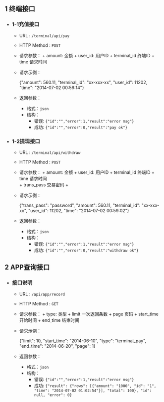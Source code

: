 
## 1 终端接口

- ### 1-1充值接口

  * URL : `/terminal/api/pay`
  * HTTP Method : `POST`
  * 请求参数：
        + amount:     金额
        + user_id:    用户ID
        + terminal_id 终端ID
        + time        请求时间      
  * 请求示例：
  
    {"amount": 560.11, "terminal_id": "xx-xxx-xx", "user_id": 11202, "time": "2014-07-02 00:56:14"}

  * 返回参数：
    + 格式：`json`
    + 结构：
        - 错误: `{"id":"","error":1,"result":"error msg"}`
        - 成功: `{"id":"","error":0,"result":"pay ok"}`


- ### 1-2提现接口

  * URL : `/terminal/api/withdraw`
  * HTTP Method : `POST`
  * 请求参数：
        + amount:     金额
        + user_id:    用户ID
        + terminal_id 终端ID
        + time        请求时间  
        + trans_pass  交易密码
        + 
        
  * 请求示例：
  
    {"trans_pass": "password", "amount": 560.11, "terminal_id": "xx-xxx-xx", "user_id": 11202, "time": "2014-07-02 00:59:02"}

  * 返回参数：
    + 格式：`json`
    + 结构：
        - 错误: `{"id":"","error":1,"result":"error msg"}`
        - 成功: `{"id":"","error":0,"result":"withdraw ok"}`
       

## 2 APP查询接口

- ### 接口说明

  * URL : `/api/app/record`
  * HTTP Method : `GET`
  * 请求参数：
        + type:      类型
        + limit      一次返回条数
        + page       页码
        + start_time 开始时间
        + end_time   结束时间

        
  * 请求示例：
  
    {"limit": 10, "start_time": "2014-06-10", "type": "terminal_pay", "end_time": "2014-06-20", "page": 1}


  * 返回参数：
    + 格式：`json`
    + 结构：
        - 错误: `{"id":"","error":1,"result":"error msg"}`
        - 成功: `{"result": {"rows": [{"amount": "1000", "id": "1", "time": "2014-07-02 01:02:54"}], "total": 100}, "id": null, "error": 0}`
      
      

